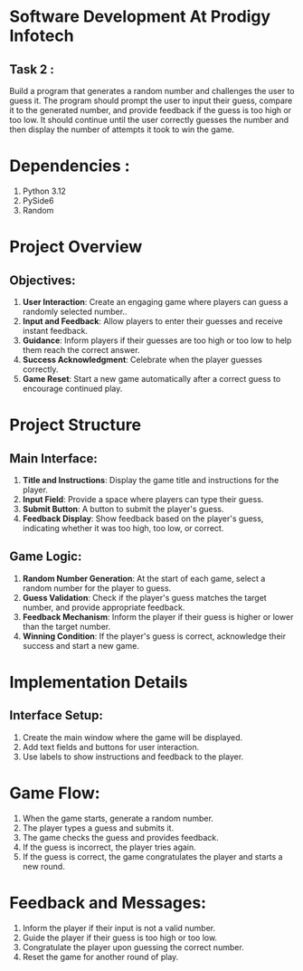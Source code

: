 # Software Development At Prodigy Infotech
## Task 2 :

Build a program that generates a random number and challenges the user to guess it. The program should prompt the user to input their guess, compare it to the generated number, and provide feedback if the guess is too high or too low. It should continue until the user correctly guesses the number and then display the number of attempts it took to win the game.


# Dependencies :

1. Python 3.12
2. PySide6
3. Random

# Project Overview
## Objectives:

1. **User Interaction**: Create an engaging game where players can guess a randomly selected number..
2. **Input and Feedback**: Allow players to enter their guesses and receive instant feedback.
3. **Guidance**: Inform players if their guesses are too high or too low to help them reach the correct answer.
4. **Success Acknowledgment**: Celebrate when the player guesses correctly.
5. **Game Reset**: Start a new game automatically after a correct guess to encourage continued play.

# Project Structure
## Main Interface:

1. **Title and Instructions**: Display the game title and instructions for the player.
2. **Input Field**: Provide a space where players can type their guess.
3. **Submit Button**: A button to submit the player's guess.
4. **Feedback Display**: Show feedback based on the player's guess, indicating whether it was too high, too low, or correct.

## Game Logic:

1. **Random Number Generation**: At the start of each game, select a random number for the player to guess.
2. **Guess Validation**: Check if the player's guess matches the target number, and provide appropriate feedback.
3. **Feedback Mechanism**: Inform the player if their guess is higher or lower than the target number.
4. **Winning Condition**: If the player's guess is correct, acknowledge their success and start a new game.

# Implementation Details
## Interface Setup:

1. Create the main window where the game will be displayed.
2. Add text fields and buttons for user interaction.
3. Use labels to show instructions and feedback to the player.

# Game Flow:

1. When the game starts, generate a random number.
2. The player types a guess and submits it.
3. The game checks the guess and provides feedback.
4. If the guess is incorrect, the player tries again.
5. If the guess is correct, the game congratulates the player and starts a new round.

# Feedback and Messages:

1. Inform the player if their input is not a valid number.
2. Guide the player if their guess is too high or too low.
3. Congratulate the player upon guessing the correct number.
4. Reset the game for another round of play.
